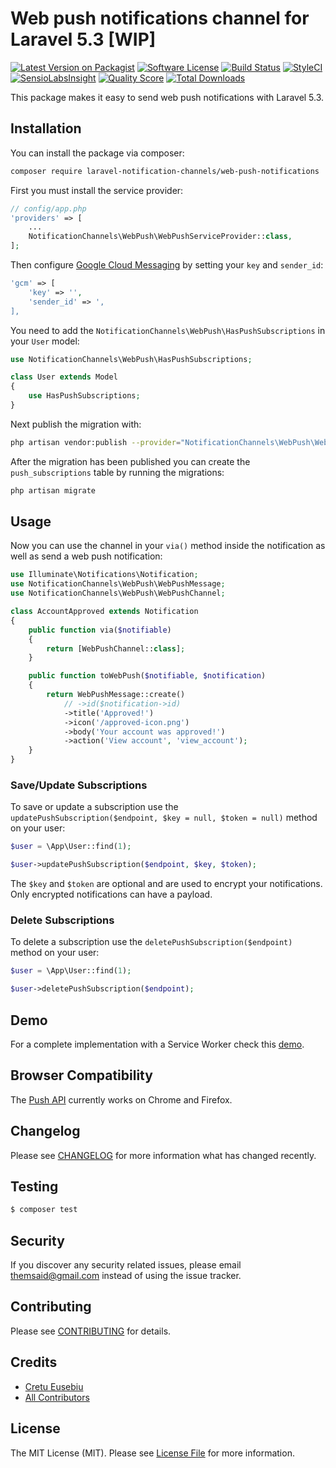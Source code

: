 # Web push notifications channel for Laravel 5.3 [WIP]

[![Latest Version on Packagist](https://img.shields.io/packagist/v/laravel-notification-channels/webpush.svg?style=flat-square)](https://packagist.org/packages/laravel-notification-channels/webpush)
[![Software License](https://img.shields.io/badge/license-MIT-brightgreen.svg?style=flat-square)](LICENSE.md)
[![Build Status](https://img.shields.io/travis/laravel-notification-channels/webpush/master.svg?style=flat-square)](https://travis-ci.org/laravel-notification-channels/webpush)
[![StyleCI](https://styleci.io/repos/65542206/shield)](https://styleci.io/repos/65542206)
[![SensioLabsInsight](https://img.shields.io/sensiolabs/i/6ac8b6d5-c215-4ba5-9a47-d1b312ec196d.svg?style=flat-square)](https://insight.sensiolabs.com/projects/6ac8b6d5-c215-4ba5-9a47-d1b312ec196d)
[![Quality Score](https://img.shields.io/scrutinizer/g/laravel-notification-channels/webpush.svg?style=flat-square)](https://scrutinizer-ci.com/g/laravel-notification-channels/webpush)
[![Total Downloads](https://img.shields.io/packagist/dt/laravel-notification-channels/webpush.svg?style=flat-square)](https://packagist.org/packages/laravel-notification-channels/webpush)

This package makes it easy to send web push notifications with Laravel 5.3.


## Installation

You can install the package via composer:

``` bash
composer require laravel-notification-channels/web-push-notifications
```

First you must install the service provider:

``` php
// config/app.php
'providers' => [
    ...
    NotificationChannels\WebPush\WebPushServiceProvider::class,
];
```

Then configure [Google Cloud Messaging](https://console.cloud.google.com) by setting your `key` and `sender_id`:

``` php
'gcm' => [
    'key' => '',
    'sender_id' => ',
],
```

You need to add the `NotificationChannels\WebPush\HasPushSubscriptions` in your `User` model:

``` php
use NotificationChannels\WebPush\HasPushSubscriptions;

class User extends Model
{
    use HasPushSubscriptions;
}
```

Next publish the migration with:

``` bash
php artisan vendor:publish --provider="NotificationChannels\WebPush\WebPushServiceProvider" --tag="migrations"
```

After the migration has been published you can create the `push_subscriptions` table by running the migrations:

``` bash
php artisan migrate
```

## Usage

Now you can use the channel in your `via()` method inside the notification as well as send a web push notification:

``` php
use Illuminate\Notifications\Notification;
use NotificationChannels\WebPush\WebPushMessage;
use NotificationChannels\WebPush\WebPushChannel;

class AccountApproved extends Notification
{
    public function via($notifiable)
    {
        return [WebPushChannel::class];
    }

    public function toWebPush($notifiable, $notification)
    {
        return WebPushMessage::create()
            // ->id($notification->id)
            ->title('Approved!')
            ->icon('/approved-icon.png')
            ->body('Your account was approved!')
            ->action('View account', 'view_account');
    }
}
```

### Save/Update Subscriptions

To save or update a subscription use the `updatePushSubscription($endpoint, $key = null, $token = null)` method on your user:

``` php
$user = \App\User::find(1);

$user->updatePushSubscription($endpoint, $key, $token);
```

The `$key` and `$token` are optional and are used to encrypt your notifications. Only encrypted notifications can have a payload.

### Delete Subscriptions

To delete a subscription use the `deletePushSubscription($endpoint)` method on your user:

``` php
$user = \App\User::find(1);

$user->deletePushSubscription($endpoint);
```

## Demo

For a complete implementation with a Service Worker check this [demo](https://github.com/cretueusebiu/laravel-web-push-demo). 

## Browser Compatibility

The [Push API](https://developer.mozilla.org/en/docs/Web/API/Push_API) currently works on Chrome and Firefox.

## Changelog

Please see [CHANGELOG](CHANGELOG.md) for more information what has changed recently.

## Testing
    
``` bash
$ composer test
```

## Security

If you discover any security related issues, please email themsaid@gmail.com instead of using the issue tracker.

## Contributing

Please see [CONTRIBUTING](CONTRIBUTING.md) for details.

## Credits

- [Cretu Eusebiu](https://github.com/cretueusebiu)
- [All Contributors](../../contributors)

## License

The MIT License (MIT). Please see [License File](LICENSE.md) for more information.

